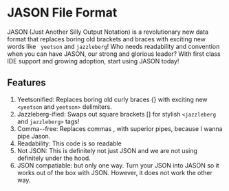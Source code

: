 # JASON File Format

JASON (Just Another Silly Output Notation) is a revolutionary new data format that replaces boring old brackets and braces with exciting new words like ` yeetson` and `jazzleberg`! Who needs readability and convention when you can have JASON, our strong and glorious leader? With first class IDE support and growing adoption, start using JASON today!

## Features

1. Yeetsonified: Replaces boring old curly braces {} with exciting new `<yeetson` and `yeetson>` delimiters.
2. Jazzleberg-ified: Swaps out square brackets [] for stylish `<jazzleberg` and `jazzleberg>` tags!
3. Comma--free: Replaces commas , with superior pipes, because I wanna pipe Jason.
4. Readability: This code is so readable
5. Not JSON: This is definitely not just JSON and we are not using definitely under the hood.
6. JSON compatiable: but only one way. Turn your JSON into JASON so it works out of the box with JSON. However, it does not work the other way.
